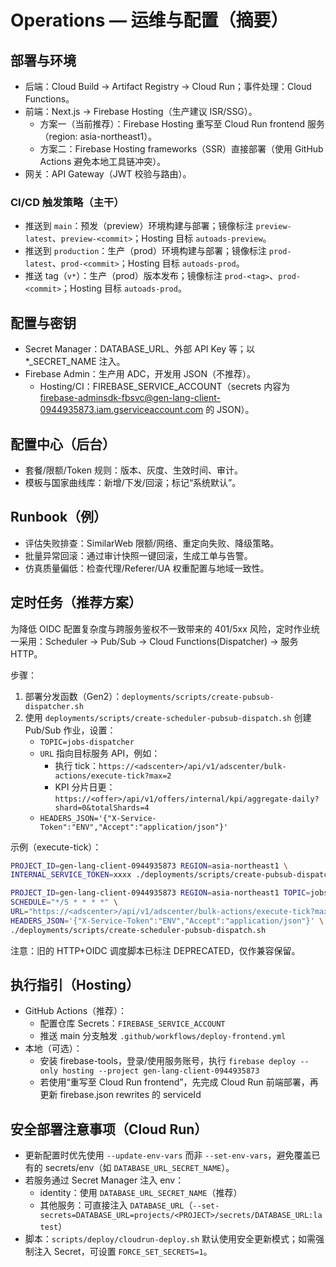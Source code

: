 # Operations — 运维与配置（摘要）

## 部署与环境
- 后端：Cloud Build → Artifact Registry → Cloud Run；事件处理：Cloud Functions。
- 前端：Next.js → Firebase Hosting（生产建议 ISR/SSG）。
  - 方案一（当前推荐）：Firebase Hosting 重写至 Cloud Run frontend 服务（region: asia-northeast1）。
  - 方案二：Firebase Hosting frameworks（SSR）直接部署（使用 GitHub Actions 避免本地工具链冲突）。
- 网关：API Gateway（JWT 校验与路由）。

### CI/CD 触发策略（主干）
- 推送到 `main`：预发（preview）环境构建与部署；镜像标注 `preview-latest`、`preview-<commit>`；Hosting 目标 `autoads-preview`。
- 推送到 `production`：生产（prod）环境构建与部署；镜像标注 `prod-latest`、`prod-<commit>`；Hosting 目标 `autoads-prod`。
- 推送 tag（`v*`）：生产（prod）版本发布；镜像标注 `prod-<tag>`、`prod-<commit>`；Hosting 目标 `autoads-prod`。

## 配置与密钥
- Secret Manager：DATABASE_URL、外部 API Key 等；以 *_SECRET_NAME 注入。
- Firebase Admin：生产用 ADC，开发用 JSON（不推荐）。
  - Hosting/CI：FIREBASE_SERVICE_ACCOUNT（secrets 内容为 firebase-adminsdk-fbsvc@gen-lang-client-0944935873.iam.gserviceaccount.com 的 JSON）。

## 配置中心（后台）
- 套餐/限额/Token 规则：版本、灰度、生效时间、审计。
- 模板与国家曲线库：新增/下发/回滚；标记“系统默认”。

## Runbook（例）
- 评估失败排查：SimilarWeb 限额/网络、重定向失败、降级策略。
- 批量异常回滚：通过审计快照一键回滚，生成工单与告警。
- 仿真质量偏低：检查代理/Referer/UA 权重配置与地域一致性。

## 定时任务（推荐方案）

为降低 OIDC 配置复杂度与跨服务鉴权不一致带来的 401/5xx 风险，定时作业统一采用：Scheduler → Pub/Sub → Cloud Functions(Dispatcher) → 服务 HTTP。

步骤：
1) 部署分发函数（Gen2）：`deployments/scripts/create-pubsub-dispatcher.sh`
2) 使用 `deployments/scripts/create-scheduler-pubsub-dispatch.sh` 创建 Pub/Sub 作业，设置：
   - `TOPIC=jobs-dispatcher`
   - `URL` 指向目标服务 API，例如：
     - 执行 tick：`https://<adscenter>/api/v1/adscenter/bulk-actions/execute-tick?max=2`
     - KPI 分片日更：`https://<offer>/api/v1/offers/internal/kpi/aggregate-daily?shard=0&totalShards=4`
   - `HEADERS_JSON='{"X-Service-Token":"ENV","Accept":"application/json"}'`

示例（execute-tick）：
```bash
PROJECT_ID=gen-lang-client-0944935873 REGION=asia-northeast1 \
INTERNAL_SERVICE_TOKEN=xxxx ./deployments/scripts/create-pubsub-dispatcher.sh

PROJECT_ID=gen-lang-client-0944935873 REGION=asia-northeast1 TOPIC=jobs-dispatcher \
SCHEDULE="*/5 * * * *" \
URL="https://<adscenter>/api/v1/adscenter/bulk-actions/execute-tick?max=2" \
HEADERS_JSON='{"X-Service-Token":"ENV","Accept":"application/json"}' \
./deployments/scripts/create-scheduler-pubsub-dispatch.sh
```

注意：旧的 HTTP+OIDC 调度脚本已标注 DEPRECATED，仅作兼容保留。

## 执行指引（Hosting）
- GitHub Actions（推荐）：
  - 配置仓库 Secrets：`FIREBASE_SERVICE_ACCOUNT`
  - 推送 main 分支触发 `.github/workflows/deploy-frontend.yml`
- 本地（可选）：
  - 安装 firebase-tools，登录/使用服务账号，执行 `firebase deploy --only hosting --project gen-lang-client-0944935873`
  - 若使用“重写至 Cloud Run frontend”，先完成 Cloud Run 前端部署，再更新 firebase.json rewrites 的 serviceId

## 安全部署注意事项（Cloud Run）
- 更新配置时优先使用 `--update-env-vars` 而非 `--set-env-vars`，避免覆盖已有的 secrets/env（如 `DATABASE_URL_SECRET_NAME`）。
- 若服务通过 Secret Manager 注入 env：
  - identity：使用 `DATABASE_URL_SECRET_NAME`（推荐）
  - 其他服务：可直接注入 `DATABASE_URL`（`--set-secrets=DATABASE_URL=projects/<PROJECT>/secrets/DATABASE_URL:latest`）
- 脚本：`scripts/deploy/cloudrun-deploy.sh` 默认使用安全更新模式；如需强制注入 Secret，可设置 `FORCE_SET_SECRETS=1`。
